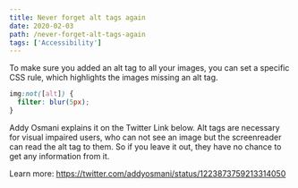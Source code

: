 ```yaml
---
title: Never forget alt tags again
date: 2020-02-03
path: /never-forget-alt-tags-again
tags: ['Accessibility']
---
```


To make sure you added an alt tag to all your images, you can set a specific CSS rule, which highlights the images missing an alt tag.

```css
img:not([alt]) {
  filter: blur(5px);
}
```

Addy Osmani explains it on the Twitter Link below. Alt tags are necessary for visual impaired users, who can not see an image but the screenreader can read the alt tag to them. So if you leave it out, they have no chance to get any information from it.

Learn more: https://twitter.com/addyosmani/status/1223873759213314050

